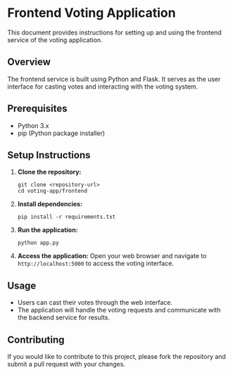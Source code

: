 # Frontend Voting Application

This document provides instructions for setting up and using the frontend service of the voting application.

## Overview

The frontend service is built using Python and Flask. It serves as the user interface for casting votes and interacting with the voting system.

## Prerequisites

- Python 3.x
- pip (Python package installer)

## Setup Instructions

1. **Clone the repository:**
   ```
   git clone <repository-url>
   cd voting-app/frontend
   ```

2. **Install dependencies:**
   ```
   pip install -r requirements.txt
   ```

3. **Run the application:**
   ```
   python app.py
   ```

4. **Access the application:**
   Open your web browser and navigate to `http://localhost:5000` to access the voting interface.

## Usage

- Users can cast their votes through the web interface.
- The application will handle the voting requests and communicate with the backend service for results.

## Contributing

If you would like to contribute to this project, please fork the repository and submit a pull request with your changes.